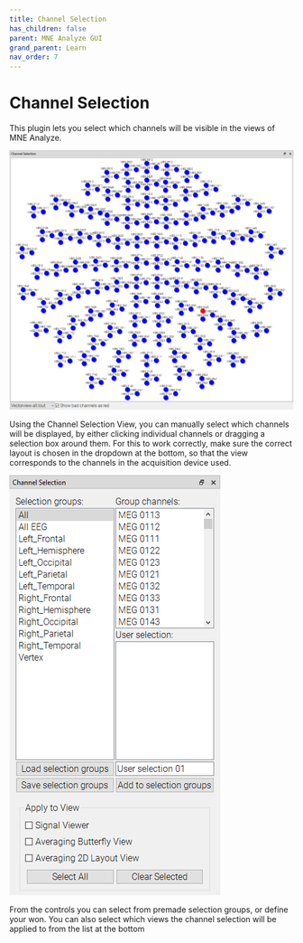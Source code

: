```yaml
---
title: Channel Selection
has_children: false
parent: MNE Analyze GUI
grand_parent: Learn
nav_order: 7
---
```

# Channel Selection

This plugin lets you select which channels will be visible in the views of MNE Analyze.

![](../../images/analyze/mne_an_chanselect_1.png)

Using the Channel Selection View, you can manually select which channels will be displayed, by either clicking individual channels or dragging a selection box around them.
For this to work correctly, make sure the correct layout is chosen in the dropdown at the bottom, so that the view corresponds to the channels in the acquisition device used.

![](../../images/analyze/mne_an_chanselect_2.png)

From the controls you can select from premade selection groups, or define your won. You can also select which views the channel selection will be applied to from the list at the bottom

